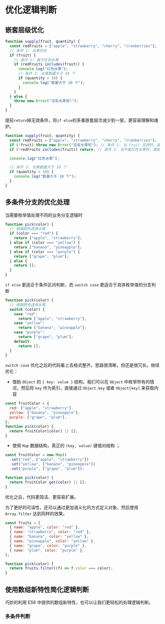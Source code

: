 # 优化逻辑判断

## 嵌套层级优化

```js
function supply(fruit, quantity) {
  const redFruits = ["apple", "strawberry", "cherry", "cranberries"];
  // 条件 1: 水果存在
  if (fruit) {
    // 条件 2: 属于红色水果
    if (redFruits.includes(fruit)) {
      console.log("红色水果");
      // 条件 3: 水果数量大于 10 个
      if (quantity > 10) {
        console.log("数量大于 10 个");
      }
    }
  } else {
    throw new Error("没有水果啦!");
  }
}
```

提前`return`掉无效条件，将`if else`的多重嵌套层次减少到一层，更容易理解和维护。

```js
function supply(fruit, quantity) {
  const redFruits = ["apple", "strawberry", "cherry", "cranberries"];
  if (!fruit) throw new Error("没有水果啦"); // 条件 1: 当 fruit 无效时，提前处理错误
  if (!redFruits.includes(fruit)) return; // 条件 2: 当不是红色水果时，提前 return

  console.log("红色水果");

  // 条件 3: 水果数量大于 10 个
  if (quantity > 10) {
    console.log("数量大于 10 个");
  }
}
```

## 多条件分支的优化处理

当需要枚举值处理不同的业务分支逻辑时

```js
function pick(color) {
  // 根据颜色选择水果
  if (color === "red") {
    return ["apple", "strawberry"];
  } else if (color === "yellow") {
    return ["banana", "pineapple"];
  } else if (color === "purple") {
    return ["grape", "plum"];
  } else {
    return [];
  }
}
```

`if else` 更适合于条件区间判断，而 `switch case` 更适合于具体枚举值的分支判断

```js
function pick(color) {
  // 根据颜色选择水果
  switch (color) {
    case "red":
      return ["apple", "strawberry"];
    case "yellow":
      return ["banana", "pineapple"];
    case "purple":
      return ["grape", "plum"];
    default:
      return [];
  }
}
```

`switch case` 优化之后的代码看上去格式整齐，思路很清晰，但还是很冗长。继续优化：

- 借助 `Object` 的 `{ key: value }` 结构，我们可以在 `Object` 中枚举所有的情况，然后将 `key` 作为索引，直接通过 `Object.key` 或者 `Object[key]` 来获取内容

```js
const fruitColor = {
  red: ["apple", "strawberry"],
  yellow: ["banana", "pineapple"],
  purple: ["grape", "plum"],
};
function pick(color) {
  return fruitColor[color] || [];
}
```

- 使用 `Map` 数据结构，真正的 `(key, value)` 键值对结构 ；

```js
const fruitColor = new Map()
  .set("red", ["apple", "strawberry"])
  .set("yellow", ["banana", "pineapple"])
  .set("purple", ["grape", "plum"]);

function pick(color) {
  return fruitColor.get(color) || [];
}
```

优化之后，代码更简洁、更容易扩展。

为了更好的可读性，还可以通过更加语义化的方式定义对象，然后使用 `Array.filter` 达到同样的效果。

```js
const fruits = [
  { name: "apple", color: "red" },
  { name: "strawberry", color: "red" },
  { name: "banana", color: "yellow" },
  { name: "pineapple", color: "yellow" },
  { name: "grape", color: "purple" },
  { name: "plum", color: "purple" },
];

function pick(color) {
  return fruits.filter((f) => f.color === color);
}
```

## 使用数组新特性简化逻辑判断

巧妙的利用 ES6 中提供的数组新特性，也可以让我们更轻松的处理逻辑判断。

### 多条件判断
